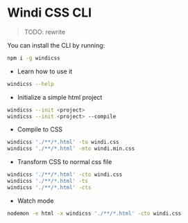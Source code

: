 <Logo name="windi" class="logo-float-xl"/>

# Windi CSS CLI

> TODO: rewrite

You can install the CLI by running:

```bash
npm i -g windicss
```

- Learn how to use it
```bash
windicss --help
```
- Initialize a simple html project
```bash
windicss --init <project>
windicss --init <project> --compile
```
- Compile to CSS
```bash
windicss './**/*.html' -to windi.css
windicss './**/*.html' -mto windi.min.css
```
- Transform CSS to normal css file
```bash
windicss './**/*.html' -cto windi.css
windicss './**/*.html' -ts
windicss './**/*.html' -cts
```
- Watch mode
```bash
nodemon -e html -x windicss './**/*.html' -cto windi.css
```
